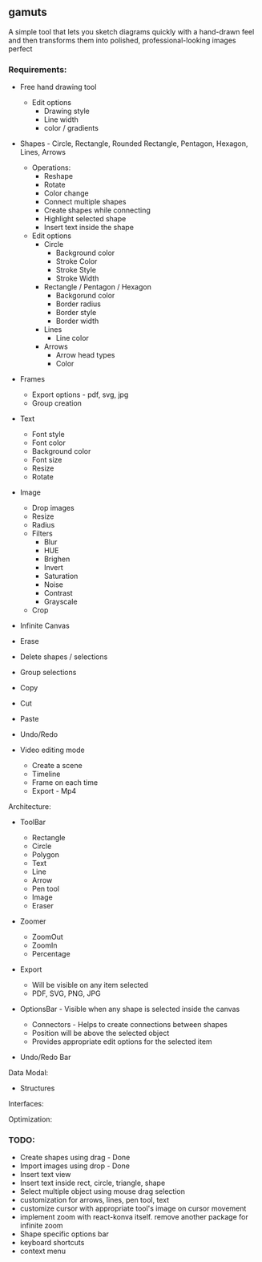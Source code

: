 ## gamuts

A simple tool that lets you sketch diagrams quickly with a hand-drawn feel and then transforms them into polished, professional-looking images perfect

### Requirements:

- Free hand drawing tool
  - Edit options
    - Drawing style
    - Line width
    - color / gradients
- Shapes - Circle, Rectangle, Rounded Rectangle, Pentagon, Hexagon, Lines, Arrows
  - Operations:
    - Reshape
    - Rotate
    - Color change
    - Connect multiple shapes
    - Create shapes while connecting
    - Highlight selected shape
    - Insert text inside the shape
  - Edit options
    - Circle
      - Background color
      - Stroke Color
      - Stroke Style
      - Stroke Width
    - Rectangle / Pentagon / Hexagon
      - Backgorund color
      - Border radius
      - Border style
      - Border width
    - Lines
      - Line color
    - Arrows
      - Arrow head types
      - Color
- Frames

  - Export options - pdf, svg, jpg
  - Group creation

- Text
  - Font style
  - Font color
  - Background color
  - Font size
  - Resize
  - Rotate
- Image
  - Drop images
  - Resize
  - Radius
  - Filters
    - Blur
    - HUE
    - Brighen
    - Invert
    - Saturation
    - Noise
    - Contrast
    - Grayscale
  - Crop
- Infinite Canvas
- Erase
- Delete shapes / selections
- Group selections
- Copy
- Cut
- Paste
- Undo/Redo

- Video editing mode
  - Create a scene
  - Timeline
  - Frame on each time
  - Export - Mp4

Architecture:

- ToolBar

  - Rectangle
  - Circle
  - Polygon
  - Text
  - Line
  - Arrow
  - Pen tool
  - Image
  - Eraser

- Zoomer

  - ZoomOut
  - ZoomIn
  - Percentage

- Export

  - Will be visible on any item selected
  - PDF, SVG, PNG, JPG

- OptionsBar - Visible when any shape is selected inside the canvas

  - Connectors - Helps to create connections between shapes
  - Position will be above the selected object
  - Provides appropriate edit options for the selected item

- Undo/Redo Bar

Data Modal:

- Structures

Interfaces:

Optimization:

### TODO:

- Create shapes using drag - Done
- Import images using drop - Done
- Insert text view
- Insert text inside rect, circle, triangle, shape
- Select multiple object using mouse drag selection
- customization for arrows, lines, pen tool, text
- customize cursor with appropriate tool's image on cursor movement
- implement zoom with react-konva itself. remove another package for infinite zoom
- Shape specific options bar
- keyboard shortcuts
- context menu
